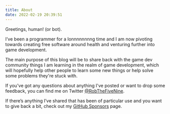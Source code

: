 ```yaml
---
title: About
date: 2022-02-19 20:39:51
---
```

Greetings, human! (or bot).

I’ve been a programmer for a lonnnnnnnng time and I am now pivoting towards creating free software around health and venturing further into game development.

The main purpose of this blog will be to share back with the game dev community things I am learning in the realm of game development, which will hopefully help other people to learn some new things or help solve some problems they're stuck with.

If you've got any questions about anything I've posted or want to drop some feedback, you can find me on Twitter [@RobTheFiveNine](https://twitter.com/RobTheFiveNine).

If there’s anything I’ve shared that has been of particular use and you want to give back a bit, check out my [GitHub Sponsors](https://github.com/sponsors/RobTheFiveNine) page.
